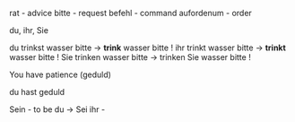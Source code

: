rat - advice
bitte - request
befehl - command
aufordenum - order

du, ihr, Sie

du trinkst wasser bitte -> **trink** wasser bitte !
ihr trinkt wasser bitte -> **trinkt** wasser bitte !
Sie trinken wasser bitte -> trinken Sie wasser bitte !

You have patience (geduld)

du hast geduld


Sein - to be
du -> Sei
ihr - 

